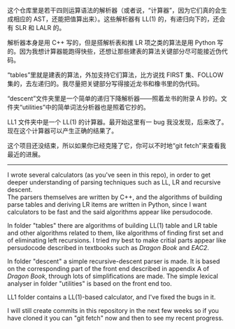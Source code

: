 这个仓库里是若干四则运算语法的解析器（或者说，“计算器”，因为它们真的会生成相应的 AST，还能把值算出来）。这些解析器有 LL(1) 的，有递归向下的，还会有 SLR 和 LALR 的。  

解析器本身是用 C++ 写的，但是搭解析表和推 LR 项之类的算法是用 Python 写的。因为我想计算器能跑得快些，还想让那些建表的算法关键部分尽可能接近伪代码。
  
“tables”里就是建表的算法，外加支持它们算法，比方说找 FIRST 集、FOLLOW 集的，去左递归的。我尽量把关键部分写得接近龙书和橡书里的伪代码。
  
“descent”文件夹里是一个简单的递归下降解析器——照着龙书的附录 A 抄的。文件夹“utilities”中的简单词法分析器也是照着它抄的。
  
LL1 文件夹中是一个 LL(1) 的计算器。最开始这里有一 bug 我没发现，后来改了。现在这个计算器可以产生正确的结果了。  

这个项目还没结束，所以如果你已经克隆了它，你可以不时地“git fetch”来查看我最近的进展。
***
I wrote several calculators (as you've seen in this repo), in order to get deeper understanding of parsing techniques such as LL, LR and recursive descent.  
The parsers themselves are written by C++, and the algorithms of building parse tables and deriving LR items are written in Python, since I want calculators to be fast and the said algorithms appear like persudocode.  
  
In folder "tables" there are algorithms of building LL(1) table and LR table and other algorithms related to them, like algorithms of finding first set and of eliminating left recursions. I tried my best to make critial parts appear like persudocode described in textbooks such as *Dragon Book* and *EAC2*.  
  
In folder "descent" a simple recursive-descent parser is made. It is based on the corresponding part of the front end described in appendix A of *Dragon Book*, through lots of simplifications are made. The simple lexical analyser in folder "utilities" is based on the front end too.  
  
LL1 folder contains a LL(1)-based calculator, and I've fixed the bugs in it.
  
I will still create commits in this repository in the next few weeks so if you have cloned it you can "git fetch" now and then to see my recent progress.
